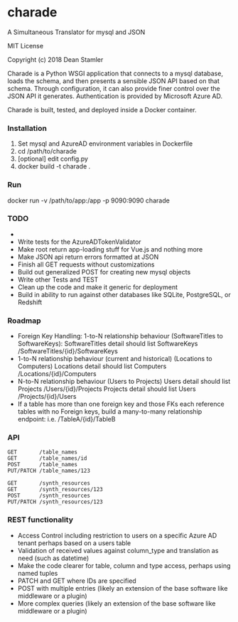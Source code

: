 # charade
A Simultaneous Translator for mysql and JSON

MIT License

Copyright (c) 2018 Dean Stamler

Charade is a Python WSGI application that connects to a mysql database, loads the schema, and then presents a sensible JSON API based on that schema. Through configuration, it can also provide finer control over the JSON API it generates. Authentication is provided by Microsoft Azure AD.

Charade is built, tested, and deployed inside a Docker container.

### Installation
1. Set mysql and AzureAD environment variables in Dockerfile
2. cd /path/to/charade
3. [optional] edit config.py
3. docker build -t charade .

### Run
docker run -v /path/to/app:/app -p 9090:9090 charade

### TODO

-
- Write tests for the AzureADTokenValidator
- Make root return app-loading stuff for Vue.js and nothing more
- Make JSON api return errors formatted at JSON
- Finish all GET requests without customizations
- Build out generalized POST for creating new mysql objects
- Write other Tests and TEST
- Clean up the code and make it generic for deployment
- Build in ability to run against other databases like SQLite, PostgreSQL, or Redshift

### Roadmap

- Foreign Key Handling:
  1-to-N relationship behaviour (SoftwareTitles to SoftwareKeys):
    SoftwareTitles detail should list SoftwareKeys
      /SoftwareTitles/{id}/SoftwareKeys
- 1-to-N relationship behaviour (current and historical) (Locations to Computers)
    Locations detail should list Computers
      /Locations/{id}/Computers
- N-to-N relationship behaviour (Users to Projects)
    Users detail should list Projects
      /Users/{id}/Projects
    Projects detail should list Users
      /Projects/{id}/Users
- If a table has more than one foreign key and those FKs each reference tables
  with no Foreign keys, build a many-to-many relationship endpoint:
      i.e. /TableA/{id}/TableB

### API
```
GET       /table_names
GET       /table_names/id
POST      /table_names
PUT/PATCH /table_names/123

GET       /synth_resources
GET       /synth_resources/123
POST      /synth_resources
PUT/PATCH /synth_resources/123
```

### REST functionality
- Access Control including restriction to users on a specific Azure AD tenant perhaps based on a users table
- Validation of received values against column_type and translation as need (such as datetime)
- Make the code clearer for table, column and type access, perhaps using named tuples
- PATCH and GET where IDs are specified
- POST with multiple entries (likely an extension of the base software like middleware or a plugin)
- More complex queries (likely an extension of the base software like middleware or a plugin)
